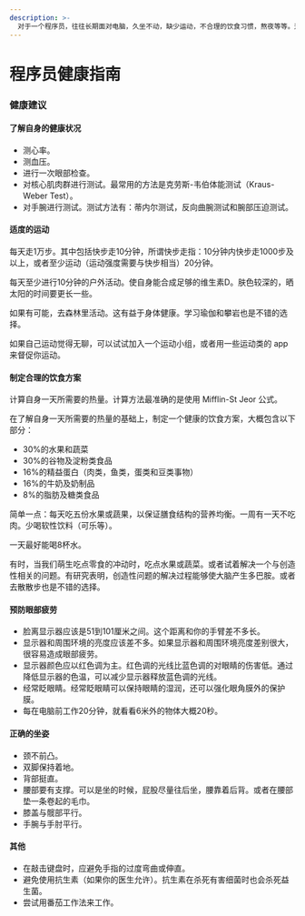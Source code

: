 ```yaml
---
description: >-
  对于一个程序员，往往长期面对电脑，久坐不动，缺少运动，不合理的饮食习惯，熬夜等等。这些不良的生活习惯，往往导致程序员健康出现一些问题，如颈椎病，背部疼痛，腕管综合征等等。
---
```


# 程序员健康指南

### 健康建议 <a id="id-&#x7A0B;&#x5E8F;&#x5458;&#x5065;&#x5EB7;&#x6307;&#x5357;-&#x5065;&#x5EB7;&#x5EFA;&#x8BAE;"></a>

#### 了解自身的健康状况 <a id="id-&#x7A0B;&#x5E8F;&#x5458;&#x5065;&#x5EB7;&#x6307;&#x5357;-&#x4E86;&#x89E3;&#x81EA;&#x8EAB;&#x7684;&#x5065;&#x5EB7;&#x72B6;&#x51B5;"></a>

* 测心率。
* 测血压。
* 进行一次眼部检查。
* 对核心肌肉群进行测试。最常用的方法是克劳斯-韦伯体能测试（Kraus-Weber Test）。
* 对手腕进行测试。测试方法有：蒂内尔测试，反向曲腕测试和腕部压迫测试。

#### 适度的运动 <a id="id-&#x7A0B;&#x5E8F;&#x5458;&#x5065;&#x5EB7;&#x6307;&#x5357;-&#x9002;&#x5EA6;&#x7684;&#x8FD0;&#x52A8;"></a>

每天走1万步。其中包括快步走10分钟，所谓快步走指：10分钟内快步走1000步及以上，或者至少运动（运动强度需要与快步相当）20分钟。

每天至少进行10分钟的户外活动。使自身能合成足够的维生素D。肤色较深的，晒太阳的时间要更长一些。

如果有可能，去森林里活动。这有益于身体健康。学习瑜伽和攀岩也是不错的选择。

如果自己运动觉得无聊，可以试试加入一个运动小组，或者用一些运动类的 app 来督促你运动。

#### 制定合理的饮食方案 <a id="id-&#x7A0B;&#x5E8F;&#x5458;&#x5065;&#x5EB7;&#x6307;&#x5357;-&#x5236;&#x5B9A;&#x5408;&#x7406;&#x7684;&#x996E;&#x98DF;&#x65B9;&#x6848;"></a>

计算自身一天所需要的热量。计算方法最准确的是使用 Mifflin-St Jeor 公式。

在了解自身一天所需要的热量的基础上，制定一个健康的饮食方案，大概包含以下部分：

* 30%的水果和蔬菜
* 30%的谷物及淀粉类食品
* 16%的精益蛋白（肉类，鱼类，蛋类和豆类事物）
* 16%的牛奶及奶制品
* 8%的脂肪及糖类食品

简单一点：每天吃五份水果或蔬果，以保证膳食结构的营养均衡。一周有一天不吃肉。少喝软性饮料（可乐等）。

一天最好能喝8杯水。

有时，当我们萌生吃点零食的冲动时，吃点水果或蔬菜。或者试着解决一个与创造性相关的问题。有研究表明，创造性问题的解决过程能够使大脑产生多巴胺。或者去散散步也是不错的选择。

#### 预防眼部疲劳 <a id="id-&#x7A0B;&#x5E8F;&#x5458;&#x5065;&#x5EB7;&#x6307;&#x5357;-&#x9884;&#x9632;&#x773C;&#x90E8;&#x75B2;&#x52B3;"></a>

* 脸离显示器应该是51到101厘米之间。这个距离和你的手臂差不多长。
* 显示器和周围环境的亮度应该差不多。如果显示器和周围环境亮度差别很大，很容易造成眼部疲劳。
* 显示器颜色应以红色调为主。红色调的光线比蓝色调的对眼睛的伤害低。通过降低显示器的色温，可以减少显示器释放蓝色调的光线。
* 经常眨眼睛。经常眨眼睛可以保持眼睛的湿润，还可以强化眼角膜外的保护膜。
* 每在电脑前工作20分钟，就看看6米外的物体大概20秒。

#### 正确的坐姿 <a id="id-&#x7A0B;&#x5E8F;&#x5458;&#x5065;&#x5EB7;&#x6307;&#x5357;-&#x6B63;&#x786E;&#x7684;&#x5750;&#x59FF;"></a>

* 颈不前凸。
* 双脚保持着地。
* 背部挺直。
* 腰部要有支撑。可以是坐的时候，屁股尽量往后坐，腰靠着后背。或者在腰部垫一条卷起的毛巾。
* 膝盖与髋部平行。
* 手腕与手肘平行。

#### 其他 <a id="id-&#x7A0B;&#x5E8F;&#x5458;&#x5065;&#x5EB7;&#x6307;&#x5357;-&#x5176;&#x4ED6;"></a>

* 在敲击键盘时，应避免手指的过度弯曲或伸直。
* 避免使用抗生素（如果你的医生允许）。抗生素在杀死有害细菌时也会杀死益生菌。
* 尝试用番茄工作法来工作。

